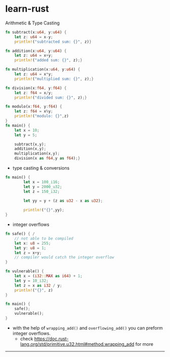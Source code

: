 # learn-rust

Arithmetic & Type Casting
```rust
fn subtract(x:u64, y:u64) {
	let z: u64 = x-y;
	println!("subtracted sum: {}", z)}

fn addition(x:u64, y:u64) {
	let z: u64 = x+y;
	println!("added sum: {}", z);}

fn multiplication(x:u64, y:u64) {
	let z: u64 = x*y;
	println!("multiplied sum: {}", z);}

fn division(x:f64, y:f64) {
	let z: f64 = x/y;
	println!("divided sum: {}", z);}

fn modulo(x:f64, y:f64) {
	let z: f64 = x%y;
	println!("modulo: {}",z)
}
fn main() {
	let x = 10;
	let y = 5;

	subtract(x,y);
	addition(x,y);
	multiplication(x,y);
	division(x as f64,y as f64);}
```

- type casting & conversions
```rust
fn main() {
        let x = 100_i16;
        let y = 2000_u32;
        let z = 150_i32;
        
        let yy = y + (z as u32 - x as u32);

        println!("{}",yy);
}

```

- integer overflows
```rust
fn safe() {	/
	// not able to be compiled
	let x: u8 = 255;
	let y: u8 = 1;
	let z = x+y; 
	// compiler would catch the integer overflow
}

fn vulnerable() {
	let x = (i32::MAX as i64) + 1;
	let y = 10_i32;
	let z = x as i32 / y;
	println!("{}", z)
}

fn main() {
	safe();
	vulnerable();
}
```


- with the help of `wrapping_add()` and `overflowing_add()` you can preform integer overflows.
	- check https://doc.rust-lang.org/std/primitive.u32.html#method.wrapping_add for more

---

